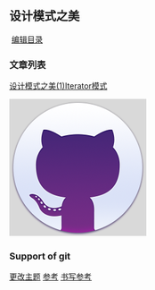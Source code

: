 ## 设计模式之美
  
  [编辑目录](https://github.com/WilliamGai/WilliamGai.github.io/edit/master/README.md)



### 文章列表

[设计模式之美(1)Iterator模式](https://williamgai.github.io/java/设计模式之美(1)Iterator模式) 
  
 ![icon](git.PNG)



### Support of git
[更改主题](https://github.com/WilliamGai/WilliamGai.github.io/settings)
[参考](https://help.github.com/categories/github-pages-basics/) 
[书写参考](https://guides.github.com/features/mastering-markdown/)
